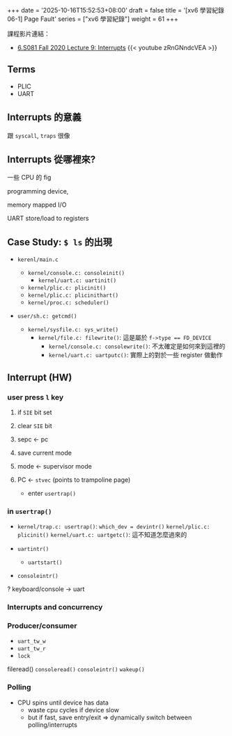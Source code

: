 +++
date = '2025-10-16T15:52:53+08:00'
draft = false
title = '[xv6 學習紀錄 06-1] Page Fault'
series = ["xv6 學習紀錄"]
weight = 61
+++

課程影片連結：
* [6.S081 Fall 2020 Lecture 9: Interrupts](https://www.youtube.com/watch?v=zRnGNndcVEA)
{{< youtube zRnGNndcVEA >}}

## Terms
* PLIC
* UART

## Interrupts 的意義

跟 `syscall`, `traps` 很像
## Interrupts 從哪裡來?
一些 CPU 的 fig

programming device, 

memory mapped I/O

UART store/load to registers

## Case Study: `$ ls` 的出現

* `kerenl/main.c`
    * `kernel/console.c: consoleinit()`
        * `kernel/uart.c: uartinit()`
    * `kernel/plic.c: plicinit()`
    * `kernel/plic.c: plicinithart()`
    * `kernel/proc.c: scheduler()`

* `user/sh.c: getcmd()`
    * `kernel/sysfile.c: sys_write()`
        * `kernel/file.c: filewrite()`: 這是屬於 `f->type == FD_DEVICE`
            * `kernel/console.c: consolewrite()`: 不太確定是如何來到這裡的
            * `kernel/uart.c: uartputc()`: 實際上的對於一些 register 做動作

## Interrupt (HW)

### user press `l` key
1. if `SIE` bit set
1. clear `SIE` bit

1. sepc <- pc
1. save current mode
1. mode <- supervisor mode
1. PC <- `stvec` (points to trampoline page)
    * enter `usertrap()`

### in `usertrap()`
* `kernel/trap.c: usertrap()`: `which_dev = devintr()`
    `kernel/plic.c: plicinit()`
    `kernel/uart.c: uartgetc()`: 這不知道怎麼過來的

* `uartintr()`
    * `uartstart()`
* `consoleintr()`

? keyboard/console -> uart

### Interrupts and concurrency
### Producer/consumer
* `uart_tw_w`
* `uart_tw_r`
* `lock`

fileread()
`consoleread()`
`consoleintr()`
`wakeup()`

### Polling
* CPU spins until device has data
    * waste cpu cycles if device slow
    * but if fast, save entry/exit
=> dynamically switch between polling/interrupts

